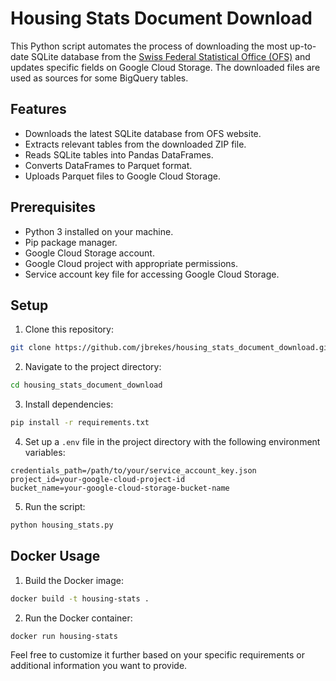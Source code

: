 # Housing Stats Document Download

This Python script automates the process of downloading the most up-to-date SQLite database from the [Swiss Federal Statistical Office (OFS)](https://www.housing-stat.ch/fr/madd/public.htm) and updates specific fields on Google Cloud Storage. The downloaded files are used as sources for some BigQuery tables.

## Features

- Downloads the latest SQLite database from OFS website.
- Extracts relevant tables from the downloaded ZIP file.
- Reads SQLite tables into Pandas DataFrames.
- Converts DataFrames to Parquet format.
- Uploads Parquet files to Google Cloud Storage.

## Prerequisites

- Python 3 installed on your machine.
- Pip package manager.
- Google Cloud Storage account.
- Google Cloud project with appropriate permissions.
- Service account key file for accessing Google Cloud Storage.

## Setup

1. Clone this repository:

```bash
git clone https://github.com/jbrekes/housing_stats_document_download.git
```

2. Navigate to the project directory:

```bash
cd housing_stats_document_download
```

3. Install dependencies:
```bash
pip install -r requirements.txt
```

4. Set up a `.env` file in the project directory with the following environment variables:
```plaintext
credentials_path=/path/to/your/service_account_key.json
project_id=your-google-cloud-project-id
bucket_name=your-google-cloud-storage-bucket-name
```

5. Run the script:
```bash
python housing_stats.py
```

## Docker Usage

1. Build the Docker image:
```bash
docker build -t housing-stats .
```

2. Run the Docker container:
```bash
docker run housing-stats
```

Feel free to customize it further based on your specific requirements or additional information you want to provide.
